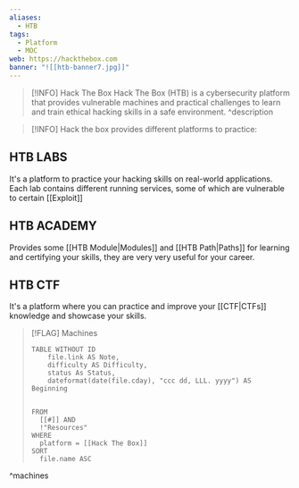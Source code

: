```yaml
---
aliases:
  - HTB
tags:
  - Platform
  - MOC
web: https://hackthebox.com
banner: "![[htb-banner7.jpg]]"
---
```

> [!INFO] Hack The Box
> Hack The Box (HTB) is a cybersecurity platform that provides vulnerable machines and practical challenges to learn and train ethical hacking skills in a safe environment.
^description

> [!INFO] Hack the box provides different platforms to practice:

## HTB LABS
It's a platform to practice your hacking skills on real-world applications.
Each lab contains different running services, some of which are vulnerable to certain [[Exploit]]

## HTB ACADEMY
Provides some [[HTB Module|Modules]] and [[HTB Path|Paths]] for learning and certifying your skills, they are very very useful for your career.

## HTB CTF
It's a platform where you can practice and improve your [[CTF|CTFs]] knowledge and showcase your skills.


> [!FLAG] Machines
> 
> ```dataview
> TABLE WITHOUT ID
>     file.link AS Note,
>     difficulty AS Difficulty,
>     status As Status,
>     dateformat(date(file.cday), "ccc dd, LLL. yyyy") AS Beginning
> 	
> 	    
> FROM
> 	[[#]] AND
> 	!"Resources"
> WHERE
> 	platform = [[Hack The Box]]
> SORT
> 	file.name ASC
> ```
^machines

